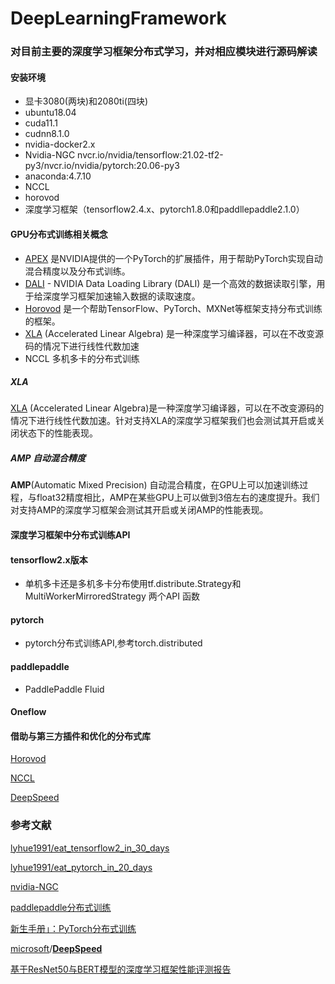 <!--
 * @Author: your name
 * @Date: 2021-06-05 15:59:37
 * @LastEditTime: 2021-06-05 16:40:57
 * @LastEditors: Please set LastEditors
 * @Description: In User Settings Edit
 * @FilePath: /DeepLearningFramework/README.md
-->
# DeepLearningFramework
### 对目前主要的深度学习框架分布式学习，并对相应模块进行源码解读
#### 安装环境
* 显卡3080(两块)和2080ti(四块)
* ubuntu18.04
* cuda11.1
* cudnn8.1.0
* nvidia-docker2.x
* Nvidia-NGC nvcr.io/nvidia/tensorflow:21.02-tf2-py3/nvcr.io/nvidia/pytorch:20.06-py3
* anaconda:4.7.10
* NCCL
* horovod
* 深度学习框架（tensorflow2.4.x、pytorch1.8.0和paddllepaddle2.1.0）

#### GPU分布式训练相关概念
- [APEX](https://github.com/NVIDIA/apex) 是NVIDIA提供的一个PyTorch的扩展插件，用于帮助PyTorch实现自动混合精度以及分布式训练。
- [DALI](https://docs.nvidia.com/deeplearning/dali/release-notes/index.html) - NVIDIA Data Loading Library (DALI) 是一个高效的数据读取引擎，用于给深度学习框架加速输入数据的读取速度。
- [Horovod](https://github.com/horovod/horovod) 是一个帮助TensorFlow、PyTorch、MXNet等框架支持分布式训练的框架。
- [XLA](https://www.tensorflow.org/xla) (Accelerated Linear Algebra) 是一种深度学习编译器，可以在不改变源码的情况下进行线性代数加速
- NCCL 多机多卡的分布式训练
##### **XLA**

[XLA](https://www.tensorflow.org/xla) (Accelerated Linear Algebra)是一种深度学习编译器，可以在不改变源码的情况下进行线性代数加速。针对支持XLA的深度学习框架我们也会测试其开启或关闭状态下的性能表现。

##### **AMP 自动混合精度**

**AMP**(Automatic Mixed Precision) 自动混合精度，在GPU上可以加速训练过程，与float32精度相比，AMP在某些GPU上可以做到3倍左右的速度提升。我们对支持AMP的深度学习框架会测试其开启或关闭AMP的性能表现。
#### 深度学习框架中分布式训练API
#### tensorflow2.x版本

* 单机多卡还是多机多卡分布使用tf.distribute.Strategy和MultiWorkerMirroredStrategy 两个API 函数
#### pytorch
* pytorch分布式训练API,参考torch.distributed 

#### paddlepaddle
* PaddlePaddle Fluid
#### Oneflow
#### 借助与第三方插件和优化的分布式库

[Horovod](https://github.com/horovod/horovod)

[NCCL](https://github.com/NVIDIA/nccl) 

[DeepSpeed](https://github.com/microsoft/DeepSpeed)

### 参考文献
[lyhue1991/eat_tensorflow2_in_30_days]()

[lyhue1991/eat_pytorch_in_20_days]()

[nvidia-NGC](https://ngc.nvidia.com/catalog)

[paddlepaddle分布式训练](https://www.paddlepaddle.org.cn/documentation/docs/zh/1.5/user_guides/howto/training/single_node.html)

[新生手册」：PyTorch分布式训练](https://mp.weixin.qq.com/s?__biz=MzU4OTg3Nzc3MA==&mid=2247485399&idx=1&sn=36e50cf1dd767eb003074c84977a103d&chksm=fdc780b2cab009a45a09fa1c4f7b1ec05f84d2caed992bd28bea2d23a095fe0a6c33f24bd6d9&mpshare=1&scene=1&srcid=0331OOGyZPOwnLtdSnPl472C&sharer_sharetime=1617167185751&sharer_shareid=bb12138cbf7121360054152c6932a462&version=3.1.7.3005&platform=win#rd)

[microsoft](https://github.com/microsoft)/**[DeepSpeed](https://github.com/microsoft/DeepSpeed)**

[基于ResNet50与BERT模型的深度学习框架性能评测报告](https://github.com/Oneflow-Inc/DLPerf/blob/master/reports/dlperf_benchmark_test_report_v1_cn.md)